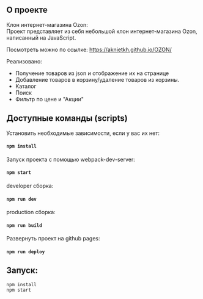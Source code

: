 ## О проекте

Клон интернет-магазина Ozon: <br/>
Проект представляет из себя небольшой клон интернет-магазина Ozon, написанный на JavaScript. 

Посмотреть можно по ссылке: https://aknietkh.github.io/OZON/

Реализовано:<br/>
* Получение товаров из json и отображение их на странице<br/>
* Добавление товаров в корзину/удаление товаров из корзины.<br/>
* Каталог<br/>
* Поиск<br/>
* Фильтр по цене и "Акции"<br/>

## Доступные команды (scripts)
Установить необходимые зависимости, если у вас их нет:
#### `npm install`
Запуск проекта с помощью webpack-dev-server:
#### `npm start`
developer сборка:
#### `npm run dev`
production сборка: 
#### `npm run build`
Развернуть проект на github pages: 
#### `npm run deploy`

## Запуск:
    npm install
    npm start